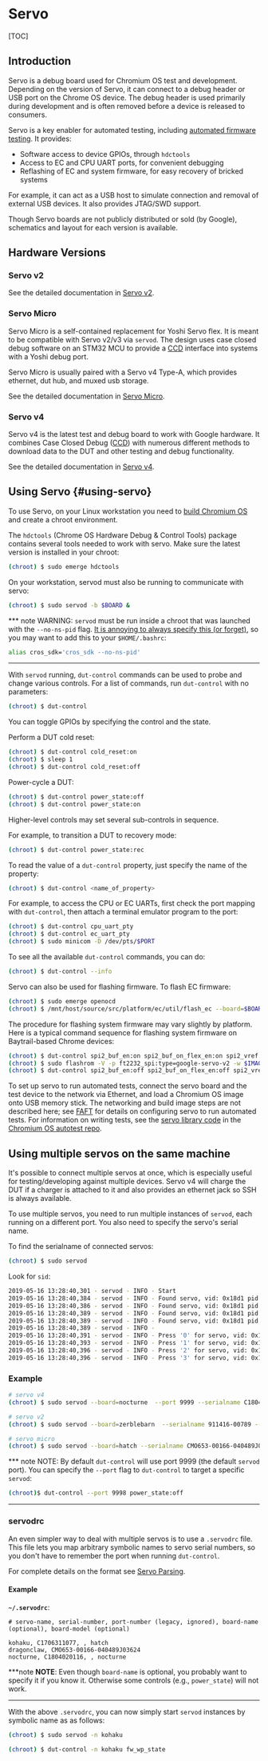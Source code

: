 # Servo

[TOC]

## Introduction

Servo is a debug board used for Chromium OS test and development. Depending on
the version of Servo, it can connect to a debug header or USB port on the
Chrome OS device. The debug header is used primarily during development and is
often removed before a device is released to consumers.

Servo is a key enabler for automated testing, including
[automated firmware testing][FAFT]. It provides:

*   Software access to device GPIOs, through `hdctools`
*   Access to EC and CPU UART ports, for convenient debugging
*   Reflashing of EC and system firmware, for easy recovery of bricked systems

For example, it can act as a USB host to simulate connection and removal of
external USB devices. It also provides JTAG/SWD support.

Though Servo boards are not publicly distributed or sold (by Google),
schematics and layout for each version is available.

## Hardware Versions

### Servo v2

See the detailed documentation in [Servo v2].

### Servo Micro

Servo Micro is a self-contained replacement for Yoshi Servo flex. It is meant
to be compatible with Servo v2/v3 via `servod`. The design uses case closed
debug software on an STM32 MCU to provide a [CCD] interface into systems with a
Yoshi debug port.

Servo Micro is usually paired with a Servo v4 Type-A, which provides ethernet,
dut hub, and muxed usb storage.

See the detailed documentation in [Servo Micro].

### Servo v4

Servo v4 is the latest test and debug board to work with Google hardware. It
combines Case Closed Debug ([CCD]) with numerous different methods to download
data to the DUT and other testing and debug functionality.

See the detailed documentation in [Servo v4].

## Using Servo {#using-servo}

To use Servo, on your Linux workstation you need to
[build Chromium OS][developer_guide] and create a chroot environment.

The `hdctools` (Chrome OS Hardware Debug & Control Tools) package contains
several tools needed to work with servo. Make sure the latest version is
installed in your chroot:

```bash
(chroot) $ sudo emerge hdctools
```

On your workstation, servod must also be running to communicate with servo:

```bash
(chroot) $ sudo servod -b $BOARD &
```
*** note
WARNING: `servod` must be run inside a chroot that was launched with the
`--no-ns-pid` flag. [It is annoying to always specify this (or
forget)][servod_no_nspid], so you may want to add this to your `$HOME/.bashrc`:

```bash
alias cros_sdk='cros_sdk --no-ns-pid'
```
***

With `servod` running, `dut-control` commands can be used to probe and change
various controls. For a list of commands, run `dut-control` with no parameters:

```bash
(chroot) $ dut-control
```

You can toggle GPIOs by specifying the control and the state.

Perform a DUT cold reset:

```bash
(chroot) $ dut-control cold_reset:on
(chroot) $ sleep 1
(chroot) $ dut-control cold_reset:off
```

Power-cycle a DUT:

```bash
(chroot) $ dut-control power_state:off
(chroot) $ dut-control power_state:on
```

Higher-level controls may set several sub-controls in sequence.

For example, to transition a DUT to recovery mode:

```bash
(chroot) $ dut-control power_state:rec
```

To read the value of a `dut-control` property, just specify the name of the
property:

```bash
(chroot) $ dut-control <name_of_property>
```

For example, to access the CPU or EC UARTs, first check the port mapping with
`dut-control`, then attach a terminal emulator program to the port:

```bash
(chroot) $ dut-control cpu_uart_pty
(chroot) $ dut-control ec_uart_pty
(chroot) $ sudo minicom -D /dev/pts/$PORT
```

To see all the available `dut-control` commands, you can do:

```bash
(chroot) $ dut-control --info
```

Servo can also be used for flashing firmware. To flash EC firmware:

```bash
(chroot) $ sudo emerge openocd
(chroot) $ /mnt/host/source/src/platform/ec/util/flash_ec --board=$BOARD --image=$IMAGE
```

The procedure for flashing system firmware may vary slightly by platform. Here
is a typical command sequence for flashing system firmware on Baytrail-based
Chrome devices:

```bash
(chroot) $ dut-control spi2_buf_en:on spi2_buf_on_flex_en:on spi2_vref:pp1800 cold_reset:on
(chroot) $ sudo flashrom -V -p ft2232_spi:type=google-servo-v2 -w $IMAGE # [need to change for each servo type]
(chroot) $ dut-control spi2_buf_en:off spi2_buf_on_flex_en:off spi2_vref:off cold_reset:off
```

To set up servo to run automated tests, connect the servo board and the test
device to the network via Ethernet, and load a Chromium OS image onto USB memory
stick. The networking and build image steps are not described here; see [FAFT]
for details on configuring servo to run automated tests. For information on
writing tests, see the [servo library code] in the [Chromium OS autotest repo].

## Using multiple servos on the same machine

It's possible to connect multiple servos at once, which is especially useful
for testing/developing against multiple devices. Servo v4 will charge the DUT
if a charger is attached to it and also provides an ethernet jack so SSH is
always available.

To use multiple servos, you need to run multiple instances of `servod`, each
running on a different port. You also need to specify the servo's serial name.

To find the serialname of connected servos:

```bash
(chroot) $ sudo servod
```

Look for `sid`:

```bash
2019-05-16 13:28:40,301 - servod - INFO - Start
2019-05-16 13:28:40,384 - servod - INFO - Found servo, vid: 0x18d1 pid: 0x5002 sid: 911416-00789
2019-05-16 13:28:40,386 - servod - INFO - Found servo, vid: 0x18d1 pid: 0x5002 sid: 911416-00927
2019-05-16 13:28:40,389 - servod - INFO - Found servo, vid: 0x18d1 pid: 0x5014 sid: 0601002A-922A4826
2019-05-16 13:28:40,389 - servod - INFO - Found servo, vid: 0x18d1 pid: 0x501b sid: C1804020116
2019-05-16 13:28:40,389 - servod - INFO -
2019-05-16 13:28:40,391 - servod - INFO - Press '0' for servo, vid: 0x18d1 pid: 0x5002 sid: 911416-00789
2019-05-16 13:28:40,393 - servod - INFO - Press '1' for servo, vid: 0x18d1 pid: 0x5002 sid: 911416-00927
2019-05-16 13:28:40,396 - servod - INFO - Press '2' for servo, vid: 0x18d1 pid: 0x5014 sid: 0601002A-922A4826
2019-05-16 13:28:40,396 - servod - INFO - Press '3' for servo, vid: 0x18d1 pid: 0x501b sid: C1804020116
```

### Example

```bash
# servo v4
(chroot) $ sudo servod --board=nocturne  --port 9999 --serialname C1804020116

# servo v2
(chroot) $ sudo servod --board=zerblebarn  --serialname 911416-00789 --port 9998

# servo micro
(chroot) $ sudo servod --board=hatch --serialname CMO653-00166-040489J03624 --port 9997
```

*** note
NOTE: By default `dut-control` will use port 9999 (the default `servod` port).
You can specify the `--port` flag to `dut-control` to target a specific
`servod`:

```bash
(chroot)$ dut-control --port 9998 power_state:off
```
***

### servodrc

An even simpler way to deal with multiple servos is to use a `.servodrc` file.
This file lets you map arbitrary symbolic names to servo serial numbers, so you
don't have to remember the port when running `dut-control`.

For complete details on the format see [Servo Parsing].

#### Example

**`~/.servodrc`**:

```
# servo-name, serial-number, port-number (legacy, ignored), board-name (optional), board-model (optional)

kohaku, C1706311077, , hatch
dragonclaw, CMO653-00166-040489J03624
nocturne, C1804020116, , nocturne
```

***note
**NOTE**: Even though `board-name` is optional, you probably want to specify it
if you know it. Otherwise some controls (e.g., `power_state`) will not work.
***

With the above `.servodrc`, you can now simply start `servod` instances by
symbolic name as as follows:

```bash
(chroot) $ sudo servod -n kohaku
```

```bash
(chroot) $ dut-control -n kohaku fw_wp_state
```

[FAFT]: https://www.chromium.org/for-testers/faft
[FAFT setup image]: https://www.chromium.org/for-testers/faft/Servo2_with_labels.jpg
[developer_guide]: https://chromium.googlesource.com/chromiumos/docs/+/master/developer_guide.md
[servo library code]: https://chromium.googlesource.com/chromiumos/third_party/autotest/+/master/server/cros/servo/
[Chromium OS autotest repo]: https://chromium.googlesource.com/chromiumos/third_party/autotest
[Servo v2]: ./servo_v2.md
[Servo v4]: ./servo_v4.md
[Servo Micro]: ./servo_micro.md
[servod_no_nspid]: https://groups.google.com/a/google.com/d/msg/chromeos-chatty-firmware/mDexO8T1TyM/rFONCSifAAAJ
[CCD]: https://chromium.googlesource.com/chromiumos/platform/ec/+/refs/heads/master/docs/case_closed_debugging_cr50.md
[Servo Parsing]: ./servod.md#servo-parsing
